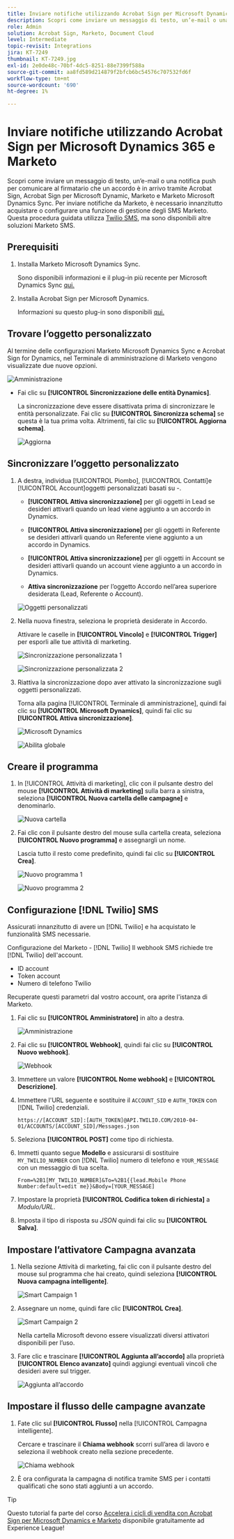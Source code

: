 ```yaml
---
title: Inviare notifiche utilizzando Acrobat Sign per Microsoft Dynamics 365 e Marketo
description: Scopri come inviare un messaggio di testo, un’e-mail o una notifica push per informare il firmatario che un accordo è in arrivo
role: Admin
solution: Acrobat Sign, Marketo, Document Cloud
level: Intermediate
topic-revisit: Integrations
jira: KT-7249
thumbnail: KT-7249.jpg
exl-id: 2e0de48c-70bf-4dc5-8251-88e7399f588a
source-git-commit: aa8fd589d214879f2bfcb6bc54576c707532fd6f
workflow-type: tm+mt
source-wordcount: '690'
ht-degree: 1%

---
```


# Inviare notifiche utilizzando Acrobat Sign per Microsoft Dynamics 365 e Marketo

Scopri come inviare un messaggio di testo, un’e-mail o una notifica push per comunicare al firmatario che un accordo è in arrivo tramite Acrobat Sign, Acrobat Sign per Microsoft Dynamic, Marketo e Marketo Microsoft Dynamics Sync. Per inviare notifiche da Marketo, è necessario innanzitutto acquistare o configurare una funzione di gestione degli SMS Marketo. Questa procedura guidata utilizza [Twilio SMS](https://launchpoint.marketo.com/twilio/twilio-sms-for-marketo/), ma sono disponibili altre soluzioni Marketo SMS.

## Prerequisiti

1. Installa Marketo Microsoft Dynamics Sync.

   Sono disponibili informazioni e il plug-in più recente per Microsoft Dynamics Sync [qui.](https://experienceleague.adobe.com/docs/marketo/using/product-docs/crm-sync/microsoft-dynamics/marketo-plugin-releases-for-microsoft-dynamics.html)

1. Installa Acrobat Sign per Microsoft Dynamics.

   Informazioni su questo plug-in sono disponibili [qui.](https://helpx.adobe.com/ca/sign/using/microsoft-dynamics-integration-installation-guide.html)

## Trovare l’oggetto personalizzato

Al termine delle configurazioni Marketo Microsoft Dynamics Sync e Acrobat Sign for Dynamics, nel Terminale di amministrazione di Marketo vengono visualizzate due nuove opzioni.

![Amministrazione](assets/adminTerminal.png)

* Fai clic su **[!UICONTROL Sincronizzazione delle entità Dynamics]**.

  La sincronizzazione deve essere disattivata prima di sincronizzare le entità personalizzate. Fai clic su **[!UICONTROL Sincronizza schema]** se questa è la tua prima volta. Altrimenti, fai clic su **[!UICONTROL Aggiorna schema]**.

  ![Aggiorna](assets/refreshSchema.png)

## Sincronizzare l’oggetto personalizzato

1. A destra, individua [!UICONTROL Piombo], [!UICONTROL Contatti]e [!UICONTROL Account]oggetti personalizzati basati su -.

   * **[!UICONTROL Attiva sincronizzazione]** per gli oggetti in Lead se desideri attivarli quando un lead viene aggiunto a un accordo in Dynamics.

   * **[!UICONTROL Attiva sincronizzazione]** per gli oggetti in Referente se desideri attivarli quando un Referente viene aggiunto a un accordo in Dynamics.

   * **[!UICONTROL Attiva sincronizzazione]** per gli oggetti in Account se desideri attivarli quando un account viene aggiunto a un accordo in Dynamics.

   * **Attiva sincronizzazione** per l’oggetto Accordo nell’area superiore desiderata (Lead, Referente o Account).

   ![Oggetti personalizzati](assets/enableSyncDynamics.png)

1. Nella nuova finestra, seleziona le proprietà desiderate in Accordo.

   Attivare le caselle in **[!UICONTROL Vincolo]** e **[!UICONTROL Trigger]** per esporli alle tue attività di marketing.

   ![Sincronizzazione personalizzata 1](assets/entitySync1.png)

   ![Sincronizzazione personalizzata 2](assets/entitySync2.png)

1. Riattiva la sincronizzazione dopo aver attivato la sincronizzazione sugli oggetti personalizzati.

   Torna alla pagina [!UICONTROL Terminale di amministrazione], quindi fai clic su **[!UICONTROL Microsoft Dynamics]**, quindi fai clic su **[!UICONTROL Attiva sincronizzazione]**.

   ![Microsoft Dynamics](assets/microsoftDynamics.png)

   ![Abilita globale](assets/enableGlobalDynamics.png)

## Creare il programma

1. In [!UICONTROL Attività di marketing], clic con il pulsante destro del mouse **[!UICONTROL Attività di marketing]** sulla barra a sinistra, seleziona **[!UICONTROL Nuova cartella delle campagne]** e denominarlo.

   ![Nuova cartella](assets/newFolder.png)

1. Fai clic con il pulsante destro del mouse sulla cartella creata, seleziona **[!UICONTROL Nuovo programma]** e assegnargli un nome.

   Lascia tutto il resto come predefinito, quindi fai clic su **[!UICONTROL Crea]**.

   ![Nuovo programma 1](assets/newProgram1.png)

   ![Nuovo programma 2](assets/newProgram2.png)

## Configurazione [!DNL Twilio] SMS

Assicurati innanzitutto di avere un [!DNL Twilio] e ha acquistato le funzionalità SMS necessarie.

Configurazione del Marketo - [!DNL Twilio] Il webhook SMS richiede tre [!DNL Twilio] dell&#39;account.

* ID account
* Token account
* Numero di telefono Twilio

Recuperate questi parametri dal vostro account, ora aprite l&#39;istanza di Marketo.

1. Fai clic su **[!UICONTROL Amministratore]** in alto a destra.

   ![Amministrazione](assets/adminTab.png)

1. Fai clic su **[!UICONTROL Webhook]**, quindi fai clic su **[!UICONTROL Nuovo webhook]**.

   ![Webhook](assets/webhooks.png)

1. Immettere un valore **[!UICONTROL Nome webhook]** e **[!UICONTROL Descrizione]**.

1. Immettere l&#39;URL seguente e sostituire il `ACCOUNT_SID` e `AUTH_TOKEN` con [!DNL Twilio] credenziali.

   ```
   https://[ACCOUNT_SID]:[AUTH_TOKEN]@API.TWILIO.COM/2010-04-01/ACCOUNTS/[ACCOUNT_SID]/Messages.json
   ```

1. Seleziona **[!UICONTROL POST]** come tipo di richiesta.

1. Immetti quanto segue **Modello** e assicurarsi di sostituire `MY_TWILIO_NUMBER` con [!DNL Twilio] numero di telefono e `YOUR_MESSAGE` con un messaggio di tua scelta.

   ```
   From=%2B1[MY_TWILIO_NUMBER]&To=%2B1{{lead.Mobile Phone Number:default=edit me}}&Body=[YOUR_MESSAGE]
   ```

1. Impostare la proprietà **[!UICONTROL Codifica token di richiesta]** a *Modulo/URL*.

1. Imposta il tipo di risposta su *JSON* quindi fai clic su **[!UICONTROL Salva]**.

## Impostare l’attivatore Campagna avanzata

1. Nella sezione Attività di marketing, fai clic con il pulsante destro del mouse sul programma che hai creato, quindi seleziona **[!UICONTROL Nuova campagna intelligente]**.

   ![Smart Campaign 1](assets/smartCampaign1.png)

1. Assegnare un nome, quindi fare clic **[!UICONTROL Crea]**.

   ![Smart Campaign 2](assets/smartCampaign3.png)

   Nella cartella Microsoft devono essere visualizzati diversi attivatori disponibili per l’uso.

1. Fare clic e trascinare **[!UICONTROL Aggiunta all’accordo]** alla proprietà **[!UICONTROL Elenco avanzato]** quindi aggiungi eventuali vincoli che desideri avere sul trigger.

   ![Aggiunta all’accordo](assets/addedToAgreementDynamics.png)

## Impostare il flusso delle campagne avanzate

1. Fate clic sul **[!UICONTROL Flusso]** nella [!UICONTROL Campagna intelligente].

   Cercare e trascinare il **Chiama webhook** scorri sull’area di lavoro e seleziona il webhook creato nella sezione precedente.

   ![Chiama webhook](assets/callWebhook.png)

1. È ora configurata la campagna di notifica tramite SMS per i contatti qualificati che sono stati aggiunti a un accordo.
>[!TIP]
>
>Questo tutorial fa parte del corso [Accelera i cicli di vendita con Acrobat Sign per Microsoft Dynamics e Marketo](https://experienceleague.adobe.com/?recommended=Sign-U-1-2021.1) disponibile gratuitamente ad Experience League!